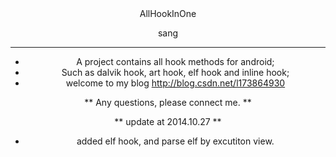 <center> AllHookInOne

sang


------------------------
- A project contains all hook methods for android;
- Such as dalvik hook, art hook, elf hook and inline hook;
- welcome to my blog <http://blog.csdn.net/l173864930>

** Any questions, please connect me. ** 

** update at 2014.10.27 **
- added elf hook, and parse elf by excutiton view.
